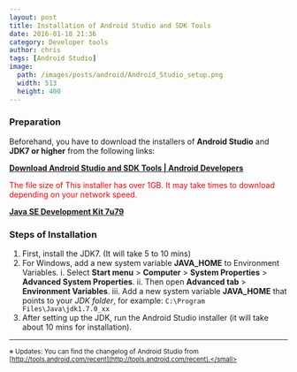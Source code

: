 ```yaml
---
layout: post
title: Installation of Android Studio and SDK Tools
date: 2016-01-18 21:36
category: Developer tools
author: chris
tags: [Android Studio]
image: 
  path: /images/posts/android/Android_Studio_setup.png
  width: 513
  height: 400
---
```


<!--more-->

### Preparation
Beforehand, you have to download the installers of **Android Studio** and **JDK7 or higher** from the following links:

<i class='fas fa-download'></i> [**Download Android Studio and SDK Tools \| Android Developers**](https://developer.android.com/studio)

<span style="color:red;">The file size of This installer has over 1GB. It may take times to download depending on your network speed.</span>

<i class='fas fa-download'></i> [**Java SE Development Kit 7u79**](https://www.oracle.com/java/technologies/javase-downloads.html#JDK8)

### Steps of Installation
1. First, install the JDK7. (It will take 5 to 10 mins)
2. For Windows, add a new system variable **JAVA_HOME** to Environment Variables.
    i. Select **Start menu** > **Computer** > **System Properties** > **Advanced System Properties**.
	ii. Then open **Advanced tab** > **Environment Variables**.
	iii. Add a new system variable **JAVA_HOME** that points to your _JDK folder_, for example: `C:\Program Files\Java\jdk1.7.0_xx`
3. After setting up the JDK, run the Android Studio installer (it will take about 10 mins for installation).

* * *
<small>※ Updates: You can find the changelog of Android Studio from [http://tools.android.com/recent](http://tools.android.com/recent).</small>
